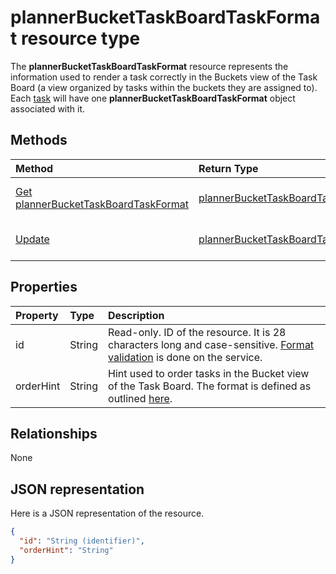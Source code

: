 # plannerBucketTaskBoardTaskFormat resource type

The **plannerBucketTaskBoardTaskFormat** resource represents the information used to render a task correctly in the Buckets view of the Task Board (a view organized by tasks within the buckets they are assigned to). Each [task](plannertask.md) will have one **plannerBucketTaskBoardTaskFormat** object associated with it.


## Methods

| Method		   | Return Type	|Description|
|:---------------|:--------|:----------|
|[Get plannerBucketTaskBoardTaskFormat](../api/plannerbuckettaskboardtaskformat-get.md) | [plannerBucketTaskBoardTaskFormat](plannerbuckettaskboardtaskformat.md) |Read properties and relationships of **plannerBucketTaskBoardTaskFormat** object.|
|[Update](../api/plannerbuckettaskboardtaskformat-update.md) | [plannerBucketTaskBoardTaskFormat](plannerbuckettaskboardtaskformat.md)	|Update **plannerBucketTaskBoardTaskFormat** object. |

## Properties
| Property	   | Type	|Description|
|:---------------|:--------|:----------|
|id|String| Read-only. ID of the resource. It is 28 characters long and case-sensitive. [Format validation](planner-identifiers-disclaimer.md) is done on the service.|
|orderHint|String|Hint used to order tasks in the Bucket view of the Task Board. The format is defined as outlined [here](planner-order-hint-format.md).|

## Relationships
None


## JSON representation
Here is a JSON representation of the resource.

<!--{
  "blockType": "resource",
  "optionalProperties": [],
  "baseType": "microsoft.graph.entity",
  "@odata.type": "microsoft.graph.plannerBucketTaskBoardTaskFormat"
}-->

```json
{
  "id": "String (identifier)",
  "orderHint": "String"
}

```

<!-- uuid: 8fcb5dbc-d5aa-4681-8e31-b001d5168d79
2015-10-25 14:57:30 UTC -->
<!-- {
  "type": "#page.annotation",
  "description": "plannerBucketTaskBoardTaskFormat resource",
  "keywords": "",
  "section": "documentation",
  "tocPath": ""
}-->